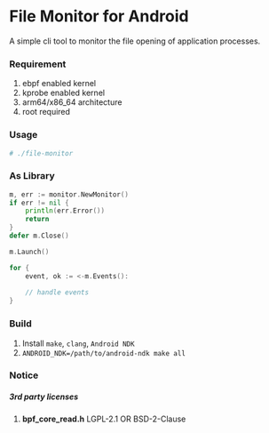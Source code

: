 # File Monitor for Android

A simple cli tool to monitor the file opening of application processes.

### Requirement

1. ebpf enabled kernel
2. kprobe enabled kernel
3. arm64/x86_64 architecture
4. root required

### Usage

```bash
# ./file-monitor
```

### As Library

```go
m, err := monitor.NewMonitor()
if err != nil {
	println(err.Error())
	return
}
defer m.Close()

m.Launch()

for {
	event, ok := <-m.Events(): 
	
	// handle events
}
```

### Build

1. Install `make`, `clang`, `Android NDK`
2. `ANDROID_NDK=/path/to/android-ndk make all`

### Notice

##### 3rd party licenses

1. **bpf_core_read.h**
   LGPL-2.1 OR BSD-2-Clause